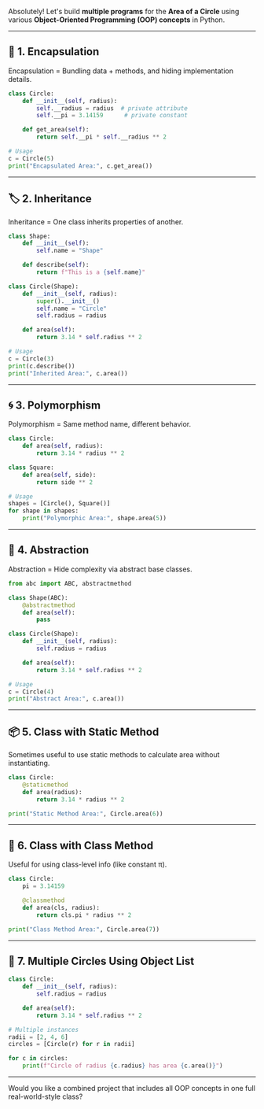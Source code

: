Absolutely! Let's build **multiple programs** for the **Area of a Circle** using various **Object-Oriented Programming (OOP) concepts** in Python.

---

## 🔁 1. **Encapsulation**
Encapsulation = Bundling data + methods, and hiding implementation details.

```python
class Circle:
    def __init__(self, radius):
        self.__radius = radius  # private attribute
        self.__pi = 3.14159      # private constant

    def get_area(self):
        return self.__pi * self.__radius ** 2

# Usage
c = Circle(5)
print("Encapsulated Area:", c.get_area())
```

---

## 🏷️ 2. **Inheritance**
Inheritance = One class inherits properties of another.

```python
class Shape:
    def __init__(self):
        self.name = "Shape"

    def describe(self):
        return f"This is a {self.name}"

class Circle(Shape):
    def __init__(self, radius):
        super().__init__()
        self.name = "Circle"
        self.radius = radius

    def area(self):
        return 3.14 * self.radius ** 2

# Usage
c = Circle(3)
print(c.describe())
print("Inherited Area:", c.area())
```

---

## 🌀 3. **Polymorphism**
Polymorphism = Same method name, different behavior.

```python
class Circle:
    def area(self, radius):
        return 3.14 * radius ** 2

class Square:
    def area(self, side):
        return side ** 2

# Usage
shapes = [Circle(), Square()]
for shape in shapes:
    print("Polymorphic Area:", shape.area(5))
```

---

## 🧱 4. **Abstraction**
Abstraction = Hide complexity via abstract base classes.

```python
from abc import ABC, abstractmethod

class Shape(ABC):
    @abstractmethod
    def area(self):
        pass

class Circle(Shape):
    def __init__(self, radius):
        self.radius = radius

    def area(self):
        return 3.14 * self.radius ** 2

# Usage
c = Circle(4)
print("Abstract Area:", c.area())
```

---

## 📦 5. **Class with Static Method**
Sometimes useful to use static methods to calculate area without instantiating.

```python
class Circle:
    @staticmethod
    def area(radius):
        return 3.14 * radius ** 2

print("Static Method Area:", Circle.area(6))
```

---

## 🧪 6. **Class with Class Method**
Useful for using class-level info (like constant π).

```python
class Circle:
    pi = 3.14159

    @classmethod
    def area(cls, radius):
        return cls.pi * radius ** 2

print("Class Method Area:", Circle.area(7))
```

---

## 🧼 7. **Multiple Circles Using Object List**

```python
class Circle:
    def __init__(self, radius):
        self.radius = radius

    def area(self):
        return 3.14 * self.radius ** 2

# Multiple instances
radii = [2, 4, 6]
circles = [Circle(r) for r in radii]

for c in circles:
    print(f"Circle of radius {c.radius} has area {c.area()}")
```

---

Would you like a combined project that includes all OOP concepts in one full real-world-style class?
